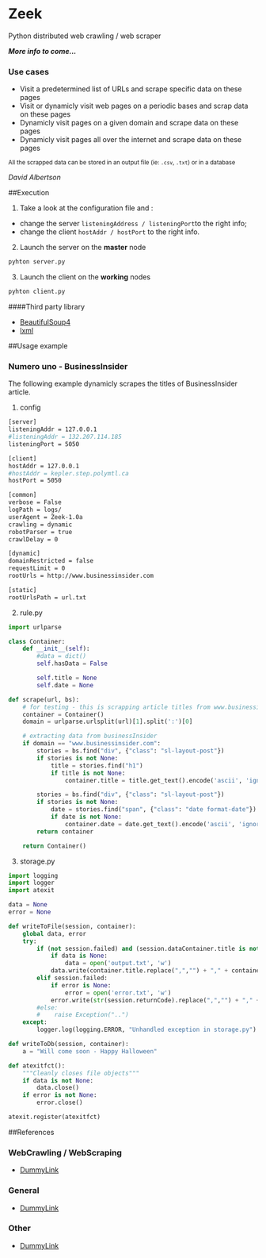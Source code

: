 Zeek
====

Python distributed web crawling / web scraper

***More info to come...***

### Use cases
 * Visit a predetermined list of URLs and scrape specific data on these pages
 * Visit or dynamicly visit web pages on a periodic bases and scrap data on these pages
 * Dynamicly visit pages on a given domain and scrape data on these pages
 * Dynamicly visit pages all over the internet and scrape data on these pages
 
<small>All the scrapped data can be stored in an output file (ie: `.csv`, `.txt`) or in a database</small>

*David Albertson*

##Execution
1) Take a look at the configuration file and :
  * change the server `listeningAddress / listeningPort`to the right info;
  * change the client `hostAddr / hostPort` to the right info.

2) Launch the server on the **master** node

~~~ sh
pyhton server.py
~~~

3) Launch the client on the **working** nodes

~~~ sh
pyhton client.py
~~~

####Third party library
- [BeautifulSoup4](http://www.crummy.com/software/BeautifulSoup/)
- [lxml](http://lxml.de/)

##Usage example
### Numero uno - BusinessInsider
The following example dynamicly scrapes the titles of BusinessInsider article.

1) config
~~~ sh
[server]
listeningAddr = 127.0.0.1
#listeningAddr = 132.207.114.185
listeningPort = 5050

[client]
hostAddr = 127.0.0.1
#hostAddr = kepler.step.polymtl.ca
hostPort = 5050

[common]
verbose = False
logPath = logs/
userAgent = Zeek-1.0a
crawling = dynamic
robotParser = true
crawlDelay = 0

[dynamic]
domainRestricted = false
requestLimit = 0
rootUrls = http://www.businessinsider.com

[static]
rootUrlsPath = url.txt
~~~

2) rule.py
``` python
import urlparse

class Container:
    def __init__(self):
        #data = dict()
        self.hasData = False

        self.title = None
        self.date = None

def scrape(url, bs):
    # for testing - this is scrapping article titles from www.businessinsider.com
    container = Container()
    domain = urlparse.urlsplit(url)[1].split(':')[0]

    # extracting data from businessInsider
    if domain == "www.businessinsider.com":
        stories = bs.find("div", {"class": "sl-layout-post"})
        if stories is not None:
            title = stories.find("h1")
            if title is not None:
                container.title = title.get_text().encode('ascii', 'ignore')

        stories = bs.find("div", {"class": "sl-layout-post"})
        if stories is not None:
            date = stories.find("span", {"class": "date format-date"})
            if date is not None:
                container.date = date.get_text().encode('ascii', 'ignore')
        return container

    return Container()
```

3) storage.py
``` python
import logging
import logger
import atexit

data = None
error = None

def writeToFile(session, container):
    global data, error
    try:
        if (not session.failed) and (session.dataContainer.title is not None):
            if data is None:
                data = open('output.txt', 'w')
            data.write(container.title.replace(",","") + "," + container.date.replace(",","").replace(".","") + "," + session.url +"\n")
        elif session.failed:
            if error is None:
                error = open('error.txt', 'w')
            error.write(str(session.returnCode).replace(",","") + "," + str(session.errorMsg).replace(",","") + "." + session.url.replace(",","") + "\n")
        #else:
        #    raise Exception("..")
    except:
        logger.log(logging.ERROR, "Unhandled exception in storage.py")

def writeToDb(session, container):
    a = "Will come soon - Happy Halloween"

def atexitfct():
    """Cleanly closes file objects"""
    if data is not None:
        data.close()
    if error is not None:
        error.close()

atexit.register(atexitfct)
```

##References
### WebCrawling / WebScraping
- [DummyLink](http://www.google.com)

### General
- [DummyLink](http://www.google.com)

### Other
- [DummyLink](http://www.google.com)
